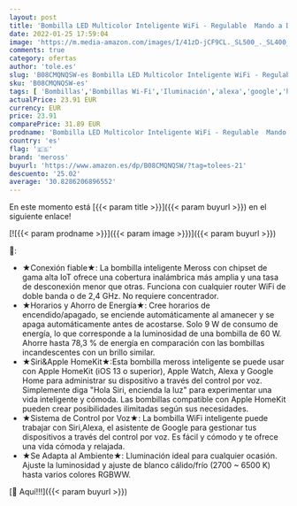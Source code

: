```yaml
---
layout: post
title: 'Bombilla LED Multicolor Inteligente WiFi - Regulable  Mando a Distancia  9W  E27  RGBWW 2700-6500 K  Compatible con Apple HomeKit  Alexa Echo y Google Home. Paquete de 2. Meross'
date: 2022-01-25 17:59:04
image: 'https://m.media-amazon.com/images/I/41zD-jCF9CL._SL500_._SL400_.jpg'
comments: true
category: ofertas
author: 'tole.es'
slug: 'B08CMQNQSW-es Bombilla LED Multicolor Inteligente WiFi - Regulable Mando...'
sku: 'B08CMQNQSW-es'
tags: [ 'Bombillas','Bombillas Wi-Fi','Iluminación','alexa','google','home','meross', ]
actualPrice: 23.91 EUR
currency: EUR
price: 23.91
comparePrice: 31.89 EUR
prodname: 'Bombilla LED Multicolor Inteligente WiFi - Regulable  Mando a Distancia  9W  E27  RGBWW 2700-6500 K  Compatible con Apple HomeKit  Alexa Echo y Google Home. Paquete de 2. Meross'
country: 'es'
flag: '🇪🇸'
brand: 'meross'
buyurl: 'https://www.amazon.es/dp/B08CMQNQSW/?tag=tolees-21'
descuento: '25.02'
average: '30.8286206896552'
---
```


En este momento está [{{< param title >}}]({{< param buyurl >}}) en el siguiente enlace!

[![{{< param prodname >}}]({{< param image >}})]({{< param buyurl >}})

🔎:

- ★Conexión fiable★: La bombilla inteligente Meross con chipset de gama alta IoT ofrece una cobertura inalámbrica más amplia y una tasa de desconexión menor que otras. Funciona con cualquier router WiFi de doble banda o de 2,4 GHz. No requiere concentrador.
- ★Horarios y Ahorro de Energía★: Cree horarios de encendido/apagado, se enciende automáticamente al amanecer y se apaga automáticamente antes de acostarse. Solo 9 W de consumo de energía, lo que corresponde a la luminosidad de una bombilla de 60 W. Ahorre hasta 78,3 % de energía en comparación con las bombillas incandescentes con un brillo similar.
- ★Siri&Apple HomeKit★:Esta bombilla meross inteligente se puede usar con Apple HomeKit (iOS 13 o superior), Apple Watch, Alexa y Google Home para administrar su dispositivo a través del control por voz. Simplemente diga "Hola Siri, encienda la luz" para experimentar una vida inteligente y cómoda. Las bombillas compatible con Apple HomeKit pueden crear posibilidades ilimitadas según sus necesidades.
- ★Sistema de Control por Voz★: La bombilla WiFi inteligente puede trabajar con Siri,Alexa, el asistente de Google para gestionar tus dispositivos a través del control por voz. Es fácil y cómodo y te ofrece una vida cómoda y relajada.
- ★Se Adapta al Ambiente★: Lluminación ideal para cualquier ocasión. Ajuste la luminosidad y ajuste de blanco cálido/frío (2700 ~ 6500 K) hasta varios colores RGBWW.

[🛒 Aquí!!!]({{< param buyurl >}})
